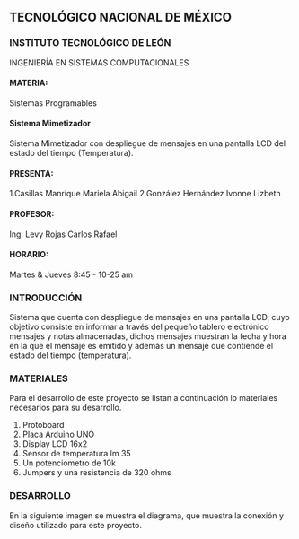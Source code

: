 ## TECNOLÓGICO NACIONAL DE MÉXICO
### INSTITUTO TECNOLÓGICO DE LEÓN
INGENIERÍA EN SISTEMAS COMPUTACIONALES
#### MATERIA:
Sistemas Programables
#### Sistema Mimetizador
Sistema Mimetizador con despliegue de mensajes en una pantalla LCD del estado del tiempo (Temperatura).
#### PRESENTA:
1.Casillas Manrique Mariela Abigail
2.González Hernández Ivonne Lizbeth
#### PROFESOR:
Ing. Levy Rojas Carlos Rafael
#### HORARIO:
Martes & Jueves 8:45 - 10-25 am

### INTRODUCCIÓN
Sistema que cuenta con despliegue de mensajes en una pantalla LCD, cuyo objetivo 
consiste en informar a través del pequeño tablero electrónico mensajes y notas
almacenadas, dichos mensajes muestran la fecha y hora en la que el mensaje es emitido
y además un mensaje que contiende el estado del tiempo (temperatura).

### MATERIALES
Para el desarrollo de este proyecto se listan a continuación lo materiales necesarios para su 
desarrollo.
1. Protoboard
2. Placa Arduino UNO 
3. Display LCD 16x2
4. Sensor de temperatura lm 35
5. Un potenciometro de 10k
6. Jumpers y una resistencia de 320 ohms

### DESARROLLO
En la siguiente imagen se muestra el diagrama, que muestra la 
conexión y diseño utilizado para este proyecto. 









